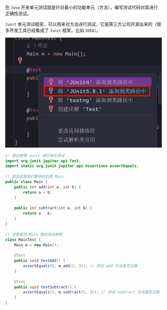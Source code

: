 在 `Java` 开来单元测试就是针对最小的功能单元（方法），编写测试代码对其进行正确性测试。

`Junit` 单元测试框架，可以用来对方法进行测试，它是第三方公司开源出来的（很多开发工具已经集成了 `Junit` 框架，比如 `IDEA`）。

![image-20240717191421371](./assets/image-20240717191421371.png)

```java
// 尝试使用 Junit 进行单元测试
import org.junit.jupiter.api.Test;
import static org.junit.jupiter.api.Assertions.assertEquals;

// 假设这是我们要测试的类 Main
public class Main {
    public int add(int a, int b) {
        return a + b;
    }

    public int subtract(int a, int b) {
        return a - b;
    }
}

// 这里是对 Main 类的测试用例
class MainTest {
    Main m = new Main();

    @Test
    public void testAdd() {
        assertEquals(5, m.add(2, 3)); // 测试 add 方法是否正确
    }

    @Test
    public void testSubtract() {
        assertEquals(2, m.subtract(5, 3)); // 测试 subtract 方法是否正确
    }
}
```

